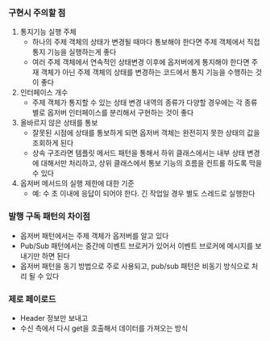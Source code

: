 ### 구현시 주의할 점
1. 통지기능 실행 주체
   - 하나의 주제 객체의 상태가 변경될 때마다 통보해야 한다면 주제 객체에서 직접 통지 기능을 실행하는게 좋다
   - 여러 주제 객체에서 연속적인 상태변경 이후에 옵저버에게 통지해야 한다면 주재 객체가 아닌 주제 객체의 상태를 변경하는 코드에서 통지 기능을 수행하는 것이 좋다
2. 인터페이스 개수
   - 주제 객체가 통지할 수 있는 상태 변경 내역의 종류가 다양할 경우에는 각 종류 별로 옵저버 인터페이스를 분리해서 구현하는 것이 좋다
3. 올바르지 않은 상태를 통보
   - 잘못된 시점에 상태를 통보하게 되면 옵저버 객체는 완전히지 못한 상태의 값을 조회하게 된다
   - 상속 구조라면 템플릿 메서드 패턴을 통해서 하위 클래스에서는 내부 상태 변경에 대해서만 처리하고, 상위 클래스에서 통보 기능의 흐름을 컨트롤 하도록 막을 수 있다
4. 옵저버 메서드의 실행 제한에 대한 기준
   - 예: 수 초 이내에 응답이 되어야 한다. 긴 작업일 경우 별도 스레드로 실행한다
   
### 발행 구독 패턴의 차이점
- 옵저버 패턴에서는 주제 객체가 옵저버를 알고 있다
- Pub/Sub 패턴에서는 중간에 이벤트 브로커가 있어서 이벤트 브로커에 메시지를 보내기만 하면 된다
- 옵저버 패턴을 동기 방법으로 주로 사용되고, pub/sub 패턴은 비동기 방식으로 처리 될 수 있다

### 제로 페이로드
- Header 정보만 보내고
- 수신 측에서 다시 get을 호출해서 데이터를 가져오는 방식


